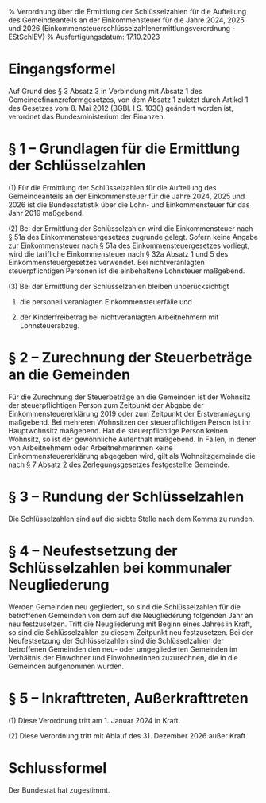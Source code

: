 % Verordnung über die Ermittlung der Schlüsselzahlen für die Aufteilung des Gemeindeanteils an der Einkommensteuer für die Jahre 2024, 2025 und 2026  (Einkommensteuerschlüsselzahlenermittlungsverordnung - EStSchlEV)
% Ausfertigungsdatum: 17.10.2023
 
# Eingangsformel

Auf Grund des § 3 Absatz 3 in Verbindung mit Absatz 1 des Gemeindefinanzreformgesetzes, von dem Absatz 1 zuletzt durch Artikel 1 des Gesetzes vom 8. Mai 2012 (BGBl. I S. 1030) geändert worden ist, verordnet das Bundesministerium der Finanzen:

# § 1 – Grundlagen für die Ermittlung der Schlüsselzahlen

(1) Für die Ermittlung der Schlüsselzahlen für die Aufteilung des Gemeindeanteils an der Einkommensteuer für die Jahre 2024, 2025 und 2026 ist die Bundesstatistik über die Lohn- und Einkommensteuer für das Jahr 2019 maßgebend.

(2) Bei der Ermittlung der Schlüsselzahlen wird die Einkommensteuer nach § 51a des Einkommensteuergesetzes zugrunde gelegt. Sofern keine Angabe zur Einkommensteuer nach § 51a des Einkommensteuergesetzes vorliegt, wird die tarifliche Einkommensteuer nach § 32a Absatz 1 und 5 des Einkommensteuergesetzes verwendet. Bei nichtveranlagten steuerpflichtigen Personen ist die einbehaltene Lohnsteuer maßgebend.

(3) Bei der Ermittlung der Schlüsselzahlen bleiben unberücksichtigt

1. die personell veranlagten Einkommensteuerfälle und

2. der Kinderfreibetrag bei nichtveranlagten Arbeitnehmern mit Lohnsteuerabzug.

# § 2 – Zurechnung der Steuerbeträge an die Gemeinden

Für die Zurechnung der Steuerbeträge an die Gemeinden ist der Wohnsitz der steuerpflichtigen Person zum Zeitpunkt der Abgabe der Einkommensteuererklärung 2019 oder zum Zeitpunkt der Erstveranlagung maßgebend. Bei mehreren Wohnsitzen der steuerpflichtigen Person ist ihr Hauptwohnsitz maßgebend. Hat die steuerpflichtige Person keinen Wohnsitz, so ist der gewöhnliche Aufenthalt maßgebend. In Fällen, in denen von Arbeitnehmern oder Arbeitnehmerinnen keine Einkommensteuererklärung abgegeben wird, gilt als Wohnsitzgemeinde die nach § 7 Absatz 2 des Zerlegungsgesetzes festgestellte Gemeinde.

# § 3 – Rundung der Schlüsselzahlen

Die Schlüsselzahlen sind auf die siebte Stelle nach dem Komma zu runden.

# § 4 – Neufestsetzung der Schlüsselzahlen bei kommunaler Neugliederung

Werden Gemeinden neu gegliedert, so sind die Schlüsselzahlen für die betroffenen Gemeinden von dem auf die Neugliederung folgenden Jahr an neu festzusetzen. Tritt die Neugliederung mit Beginn eines Jahres in Kraft, so sind die Schlüsselzahlen zu diesem Zeitpunkt neu festzusetzen. Bei der Neufestsetzung der Schlüsselzahlen sind die Schlüsselzahlen der betroffenen Gemeinden den neu- oder umgegliederten Gemeinden im Verhältnis der Einwohner und Einwohnerinnen zuzurechnen, die in die Gemeinden aufgenommen wurden.

# § 5 – Inkrafttreten, Außerkrafttreten

(1) Diese Verordnung tritt am 1. Januar 2024 in Kraft.

(2) Diese Verordnung tritt mit Ablauf des 31. Dezember 2026 außer Kraft.

# Schlussformel

Der Bundesrat hat zugestimmt.

